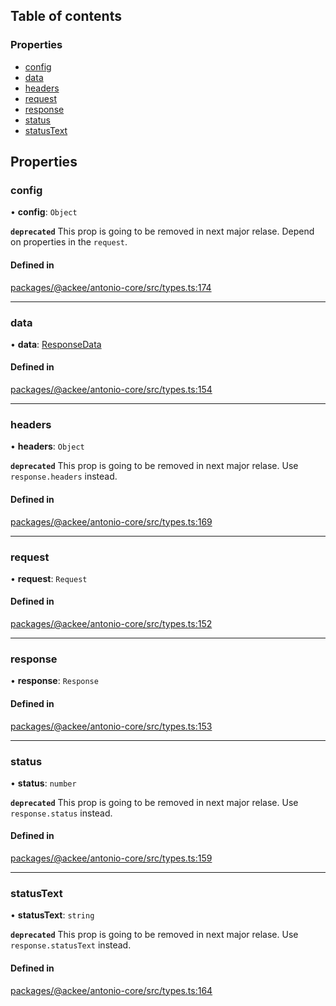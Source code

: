 ## Table of contents

### Properties

-   [config](../wiki/Interface:%20RequestResult#config)
-   [data](../wiki/Interface:%20RequestResult#data)
-   [headers](../wiki/Interface:%20RequestResult#headers)
-   [request](../wiki/Interface:%20RequestResult#request)
-   [response](../wiki/Interface:%20RequestResult#response)
-   [status](../wiki/Interface:%20RequestResult#status)
-   [statusText](../wiki/Interface:%20RequestResult#statustext)

## Properties

### config

• **config**: `Object`

**`deprecated`** This prop is going to be removed in next major relase. Depend on properties in the `request`.

#### Defined in

[packages/@ackee/antonio-core/src/types.ts:174](https://github.com/AckeeCZ/antonio/blob/f5ba39d/packages/@ackee/antonio-core/src/types.ts#L174)

---

### data

• **data**: [ResponseData](../wiki/Exports#responsedata)

#### Defined in

[packages/@ackee/antonio-core/src/types.ts:154](https://github.com/AckeeCZ/antonio/blob/f5ba39d/packages/@ackee/antonio-core/src/types.ts#L154)

---

### headers

• **headers**: `Object`

**`deprecated`** This prop is going to be removed in next major relase. Use `response.headers` instead.

#### Defined in

[packages/@ackee/antonio-core/src/types.ts:169](https://github.com/AckeeCZ/antonio/blob/f5ba39d/packages/@ackee/antonio-core/src/types.ts#L169)

---

### request

• **request**: `Request`

#### Defined in

[packages/@ackee/antonio-core/src/types.ts:152](https://github.com/AckeeCZ/antonio/blob/f5ba39d/packages/@ackee/antonio-core/src/types.ts#L152)

---

### response

• **response**: `Response`

#### Defined in

[packages/@ackee/antonio-core/src/types.ts:153](https://github.com/AckeeCZ/antonio/blob/f5ba39d/packages/@ackee/antonio-core/src/types.ts#L153)

---

### status

• **status**: `number`

**`deprecated`** This prop is going to be removed in next major relase. Use `response.status` instead.

#### Defined in

[packages/@ackee/antonio-core/src/types.ts:159](https://github.com/AckeeCZ/antonio/blob/f5ba39d/packages/@ackee/antonio-core/src/types.ts#L159)

---

### statusText

• **statusText**: `string`

**`deprecated`** This prop is going to be removed in next major relase. Use `response.statusText` instead.

#### Defined in

[packages/@ackee/antonio-core/src/types.ts:164](https://github.com/AckeeCZ/antonio/blob/f5ba39d/packages/@ackee/antonio-core/src/types.ts#L164)

